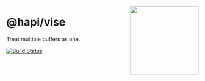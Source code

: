 <a href="http://hapijs.com"><img src="https://raw.githubusercontent.com/hapijs/assets/master/images/family.png" width="180px" align="right" /></a>

# @hapi/vise

Treat multiple buffers as one.

[![Build Status](https://secure.travis-ci.org/hapijs/vise.png)](http://travis-ci.org/hapijs/vise)
